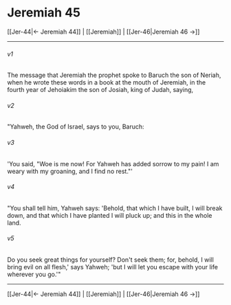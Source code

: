 # Jeremiah 45

[[Jer-44|← Jeremiah 44]] | [[Jeremiah]] | [[Jer-46|Jeremiah 46 →]]
***



###### v1 
The message that Jeremiah the prophet spoke to Baruch the son of Neriah, when he wrote these words in a book at the mouth of Jeremiah, in the fourth year of Jehoiakim the son of Josiah, king of Judah, saying, 

###### v2 
"Yahweh, the God of Israel, says to you, Baruch: 

###### v3 
'You said, "Woe is me now! For Yahweh has added sorrow to my pain! I am weary with my groaning, and I find no rest."' 

###### v4 
"You shall tell him, Yahweh says: 'Behold, that which I have built, I will break down, and that which I have planted I will pluck up; and this in the whole land. 

###### v5 
Do you seek great things for yourself? Don't seek them; for, behold, I will bring evil on all flesh,' says Yahweh; 'but I will let you escape with your life wherever you go.'"

***
[[Jer-44|← Jeremiah 44]] | [[Jeremiah]] | [[Jer-46|Jeremiah 46 →]]

